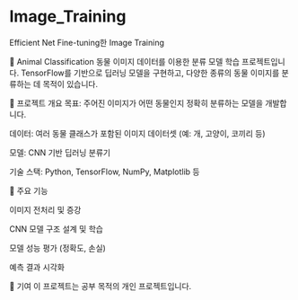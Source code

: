 # Image_Training
Efficient Net Fine-tuning한 Image Training

🐾 Animal Classification
동물 이미지 데이터를 이용한 분류 모델 학습 프로젝트입니다. TensorFlow를 기반으로 딥러닝 모델을 구현하고, 다양한 종류의 동물 이미지를 분류하는 데 목적이 있습니다.

📌 프로젝트 개요
목표: 주어진 이미지가 어떤 동물인지 정확히 분류하는 모델을 개발합니다.

데이터: 여러 동물 클래스가 포함된 이미지 데이터셋 (예: 개, 고양이, 코끼리 등)

모델: CNN 기반 딥러닝 분류기

기술 스택: Python, TensorFlow, NumPy, Matplotlib 등

🚀 주요 기능

이미지 전처리 및 증강

CNN 모델 구조 설계 및 학습

모델 성능 평가 (정확도, 손실)

예측 결과 시각화

🙌 기여
이 프로젝트는 공부 목적의 개인 프로젝트입니다.
